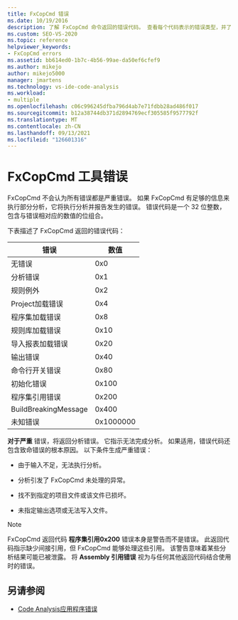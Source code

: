 ```yaml
---
title: FxCopCmd 错误
ms.date: 10/19/2016
description: 了解 FxCopCmd 命令返回的错误代码。 查看每个代码表示的错误类型，并了解如何识别致命错误。
ms.custom: SEO-VS-2020
ms.topic: reference
helpviewer_keywords:
- FxCopCmd errors
ms.assetid: bb614ed0-1b7c-4b56-99ae-da50ef6cfef9
ms.author: mikejo
author: mikejo5000
manager: jmartens
ms.technology: vs-ide-code-analysis
ms.workload:
- multiple
ms.openlocfilehash: c06c996245dfba796d4ab7e71fdbb28ad486f017
ms.sourcegitcommit: b12a38744db371d2894769ecf305585f9577792f
ms.translationtype: MT
ms.contentlocale: zh-CN
ms.lasthandoff: 09/13/2021
ms.locfileid: "126601316"
---
```

# <a name="fxcopcmd-tool-errors"></a>FxCopCmd 工具错误

FxCopCmd 不会认为所有错误都是严重错误。 如果 FxCopCmd 有足够的信息来执行部分分析，它将执行分析并报告发生的错误。 错误代码是一个 32 位整数，包含与错误相对应的数值的位组合。

下表描述了 FxCopCmd 返回的错误代码：

|错误|数值|
|-----------|-------------------|
|无错误|0x0|
|分析错误|0x1|
|规则例外|0x2|
|Project加载错误|0x4|
|程序集加载错误|0x8|
|规则库加载错误|0x10|
|导入报表加载错误|0x20|
|输出错误|0x40|
|命令行开关错误|0x80|
|初始化错误|0x100|
|程序集引用错误|0x200|
|BuildBreakingMessage|0x400|
|未知错误|0x1000000|

**对于严重** 错误，将返回分析错误。 它指示无法完成分析。 如果适用，错误代码还包含致命错误的根本原因。 以下条件生成严重错误：

- 由于输入不足，无法执行分析。

- 分析引发了 FxCopCmd 未处理的异常。

- 找不到指定的项目文件或该文件已损坏。

- 未指定输出选项或无法写入文件。

> [!NOTE]
> FxCopCmd 返回代码 **程序集引用0x200** 错误本身是警告而不是错误。 此返回代码指示缺少间接引用，但 FxCopCmd 能够处理这些引用。 该警告意味着某些分析结果可能已被泄露。 将 **Assembly 引用错误** 视为与任何其他返回代码结合使用时的错误。

## <a name="see-also"></a>另请参阅

- [Code Analysis应用程序错误](../code-quality/code-analysis-application-errors.md)
